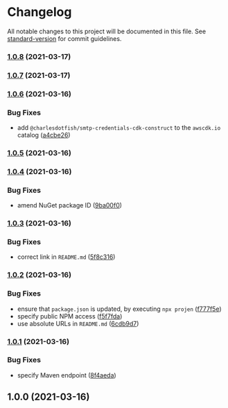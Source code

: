 # Changelog

All notable changes to this project will be documented in this file. See [standard-version](https://github.com/conventional-changelog/standard-version) for commit guidelines.

### [1.0.8](https://github.com/charlesdotfish/smtp-credentials-cdk-construct/compare/v1.0.7...v1.0.8) (2021-03-17)

### [1.0.7](https://github.com/charlesdotfish/smtp-credentials-cdk-construct/compare/v1.0.6...v1.0.7) (2021-03-17)

### [1.0.6](https://github.com/charlesdotfish/smtp-credentials-cdk-construct/compare/v1.0.5...v1.0.6) (2021-03-16)


### Bug Fixes

* add `@charlesdotfish/smtp-credentials-cdk-construct` to the `awscdk.io` catalog ([a4cbe26](https://github.com/charlesdotfish/smtp-credentials-cdk-construct/commit/a4cbe26fbf2074536b0aa4d63e7743a0733a824a))

### [1.0.5](https://github.com/charlesdotfish/smtp-credentials-cdk-construct/compare/v1.0.4...v1.0.5) (2021-03-16)

### [1.0.4](https://github.com/charlesdotfish/smtp-credentials-cdk-construct/compare/v1.0.3...v1.0.4) (2021-03-16)


### Bug Fixes

* amend NuGet package ID ([9ba00f0](https://github.com/charlesdotfish/smtp-credentials-cdk-construct/commit/9ba00f0e4f42cecba32a7ea84409908293ff3d10))

### [1.0.3](https://github.com/charlesdotfish/smtp-credentials-cdk-construct/compare/v1.0.2...v1.0.3) (2021-03-16)


### Bug Fixes

* correct link in `README.md` ([5f8c316](https://github.com/charlesdotfish/smtp-credentials-cdk-construct/commit/5f8c3166d220c8af1f1760004ceeb8a85baeacaf))

### [1.0.2](https://github.com/charlesdotfish/smtp-credentials-cdk-construct/compare/v1.0.1...v1.0.2) (2021-03-16)


### Bug Fixes

* ensure that `package.json` is updated, by executing `npx projen` ([f777f5e](https://github.com/charlesdotfish/smtp-credentials-cdk-construct/commit/f777f5e352c55425d4b0be523ab673382108978c))
* specify public NPM access ([f5f7fda](https://github.com/charlesdotfish/smtp-credentials-cdk-construct/commit/f5f7fda3b5bb28652254e358998ec00631a84482))
* use absolute URLs in `README.md` ([6cdb9d7](https://github.com/charlesdotfish/smtp-credentials-cdk-construct/commit/6cdb9d716ec62f6fe6dc0d0515eb29709f8af030))

### [1.0.1](https://github.com/charlesdotfish/smtp-credentials-cdk-construct/compare/v1.0.0...v1.0.1) (2021-03-16)


### Bug Fixes

* specify Maven endpoint ([8f4aeda](https://github.com/charlesdotfish/smtp-credentials-cdk-construct/commit/8f4aedac378e72317f2b5c4e922c1a2b4619695d))

## 1.0.0 (2021-03-16)
